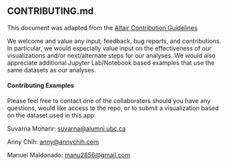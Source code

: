 ## CONTRIBUTING.md

This document was adapted from the [Altair Contribution Guidelines](https://github.com/altair-viz/altair/blob/master/CONTRIBUTING.md) <br/>

We welcome and value any input, feedback, bug reports, and contributions. In particular, we would especially value input on the effectiveness of our visualizations and/or next/alternate steps for our analyses. We would also appreciate additional Jupyter Lab/Notebook based examples that use the same datasets as our analyses. 

#### Contributing Examples

Please feel free to contact one of the collaborators should you have any questions, would like access to the repo, or to submit a visualization based on the dataset used in this app: 

Suvarna Moharir: suvarna@alumni.ubc.ca 

Anny Chih: anny@annychih.com 

Manuel Maldonado: manu2856@gmail.com 